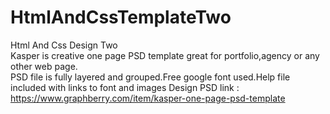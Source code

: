 # HtmlAndCssTemplateTwo
Html And Css Design Two <br>
Kasper is creative one page PSD template great for portfolio,agency or any other web page. <br> 
PSD file is fully layered and grouped.Free google font used.Help file included with links to font and images
Design PSD link : https://www.graphberry.com/item/kasper-one-page-psd-template
